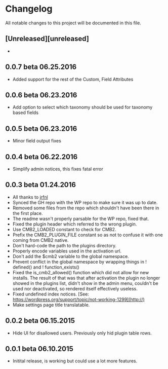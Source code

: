 # Changelog
All notable changes to this project will be documented in this file.

## [Unreleased][unreleased]

*

## 0.0.7 beta 06.25.2016
* Added support for the rest of the Custom, Field Attributes

## 0.0.6 beta 06.23.2016
* Add option to select which taxonomy should be used for taxonomy based fields

## 0.0.5 beta 06.23.2016
* Minor field output fixes

## 0.0.4 beta 06.22.2016
* Simplify admin notices, this fixes fatal error

## 0.0.3 beta 01.24.2016
* All thanks to [jrfnl](https://github.com/jrfnl)
* Synced the GH repo with the WP repo to make sure it was up to date.
* Removed some files from the repo which shouldn't have been there in the first place.
* The readme wasn't properly parsable for the WP repo, fixed that.
* Fixed the plugin header which referred to the wrong plugin.
* Use CMB2_LOADED constant to check for CMB2.
* Prefix the CMB2_PLUGIN_FILE constant so as not to confuse it with one coming from CMB2 native.
* Don't hard-code the path to the plugins directory.
* Properly encode variables used in the activation url.
* Don't add the $cmb2 variable to the global namespace.
* Prevent conflict in the global namespace by wrapping things in ! defined() and ! function_exists()
* Fixed the is_cmb2_allowed() function which did not allow for new installs. The result of that was that after activation the plugin no longer showed in the plugins list, didn't show in the admin menu, couldn't be used nor deactivated, so rendered itself effectively useless.
* Fixed undefined index notices. [See: https://wordpress.org/support/topic/not-working-1299](http://)
* Make settings page title translatable.

## 0.0.2 beta 06.15.2015
* Hide UI for disallowed users. Previously only hid plugin table rows.

## 0.0.1 beta 06.10.2015
* Initital release, is working but could use a lot more features.
